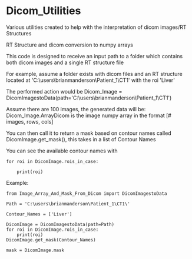 # Dicom_Utilities
Various utilities created to help with the interpretation of dicom images/RT Structures

RT Structure and dicom conversion to numpy arrays

This code is designed to receive an input path to a folder which contains both dicom images and a single RT structure file

For example, assume a folder exists with dicom files and an RT structure located at 'C:\users\brianmanderson\Patient_1\CT1\' with the roi 'Liver'

The performed action would be Dicom_Image = DicomImagestoData(path='C:\users\brianmanderson\Patient_1\CT1\')

Assume there are 100 images, the generated data will be:
Dicom_Image.ArrayDicom is the image numpy array in the format [# images, rows, cols]

You can then call it to return a mask based on contour names called DicomImage.get_mask(), this takes in a list of Contour Names

You can see the available contour names with

    for roi in DicomImage.rois_in_case:

        print(roi)
    

Example:

    from Image_Array_And_Mask_From_Dicom import DicomImagestoData

    Path = 'C:\users\brianmanderson\Patient_1\CT1\'

    Contour_Names = ['Liver']

    DicomImage = DicomImagestoData(path=Path)
    for roi in DicomImage.rois_in_case:
        print(roi)
    DicomImage.get_mask(Contour_Names)

    mask = DicomImage.mask
